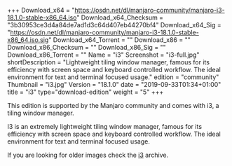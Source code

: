 +++
Download_x64 = "https://osdn.net/dl/manjaro-community/manjaro-i3-18.1.0-stable-x86_64.iso"
Download_x64_Checksum = "3b30953ce3d4a84de7ad1d3c64d407eb44270bf4"
Download_x64_Sig = "https://osdn.net/dl/manjaro-community/manjaro-i3-18.1.0-stable-x86_64.iso.sig"
Download_x64_Torrent = ""
Download_x86 = ""
Download_x86_Checksum = ""
Download_x86_Sig = ""
Download_x86_Torrent = ""
Name = "i3"
Screenshot = "i3-full.jpg"
shortDescription = "Lightweight tiling window manager, famous for its efficiency with screen space and keyboard controlled workflow. The ideal environment for text and terminal focused usage."
edition = "community"
Thumbnail = "i3.jpg"
Version = "18.1.0"
date = "2019-09-33T01:34+01:00"
title = "i3"
type="download-edition"
weight = "5"
+++

This edition is supported by the Manjaro community and comes with i3, a tiling window manager.

I3 is an extremely lightweight tiling window manager, famous for its efficiency with screen space and keyboard controlled workflow. The ideal environment for text and terminal focused usage.

If you are looking for older images check the [i3](https://osdn.net/projects/manjaro-community/storage/z_release_archive/i3) archive.


